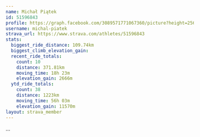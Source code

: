 ```yaml
---
name: Michał Piątek
id: 51596843
profile: https://graph.facebook.com/3089571771067360/picture?height=256&width=256
username: michal-piatek
strava_url: https://www.strava.com/athletes/51596843
stats:
  biggest_ride_distance: 109.74km
  biggest_climb_elevation_gain: 
  recent_ride_totals:
    count: 10
    distance: 371.81km
    moving_time: 18h 23m
    elevation_gain: 2666m
  ytd_ride_totals:
    count: 38
    distance: 1223km
    moving_time: 56h 03m
    elevation_gain: 11570m
layout: strava_member
--- 
```

...
